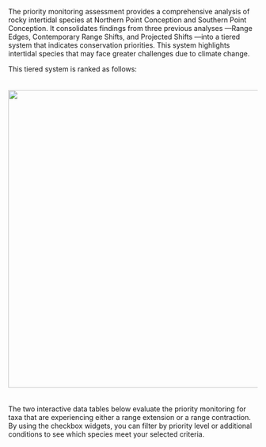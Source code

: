 The priority monitoring assessment provides a comprehensive analysis of rocky intertidal species at Northern Point Conception and Southern Point Conception. It consolidates findings from three previous analyses —Range Edges, Contemporary Range Shifts, and Projected Shifts —into a tiered system that indicates conservation priorities. This system highlights intertidal species that may face greater challenges due to climate change.

This tiered system is ranked as follows:

<img src="diagrams/table.jpg" width="600px" style="margin-top: 20px; margin-bottom: 20px;">

The two interactive data tables below evaluate the priority monitoring for taxa that are experiencing either a range extension or a range contraction. By using the checkbox widgets, you can filter by priority level or additional conditions to see which species meet your selected criteria.